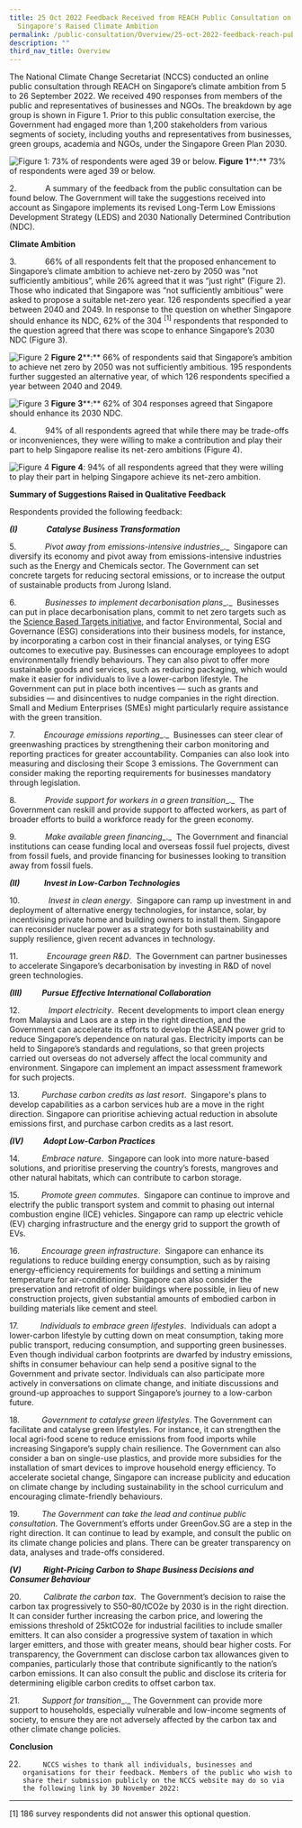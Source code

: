 ```yaml
---
title: 25 Oct 2022 Feedback Received from REACH Public Consultation on
  Singapore's Raised Climate Ambition
permalink: /public-consultation/Overview/25-oct-2022-feedback-reach-public-consultations-sg-climate-ambition/
description: ""
third_nav_title: Overview
---
```

The National Climate Change Secretariat (NCCS) conducted an online public consultation through REACH on Singapore’s climate ambition from 5 to 26 September 2022. We received 490 responses from members of the public and representatives of businesses and NGOs. The breakdown by age group is shown in Figure 1. Prior to this public consultation exercise, the Government had engaged more than 1,200 stakeholders from various segments of society, including youths and representatives from businesses, green groups, academia and NGOs, under the Singapore Green Plan 2030.

![Figure 1: 73% of respondents were aged 39 or below.](/images/Annex%20D2%20Fig%201.png)
**Figure** **1****:** 73% of respondents were aged 39 or below.

2.             A summary of the feedback from the public consultation can be found below. The Government will take the suggestions received into account as Singapore implements its revised Long-Term Low Emissions Development Strategy (LEDS) and 2030 Nationally Determined Contribution (NDC).

**Climate Ambition**

3.             66% of all respondents felt that the proposed enhancement to Singapore’s climate ambition to achieve net-zero by 2050 was "not sufficiently ambitious”, while 26% agreed that it was “just right” (Figure 2). Those who indicated that Singapore was “not sufficiently ambitious” were asked to propose a suitable net-zero year. 126 respondents specified a year between 2040 and 2049. In response to the question on whether Singapore should enhance its NDC, 62% of the 304 <sup>[1]</sup> respondents that responded to the question agreed that there was scope to enhance Singapore’s 2030 NDC (Figure 3).

![Figure 2](/images/Annex%20D2%20Fig%202.png)
**Figure** **2****:** 66% of respondents said that Singapore’s ambition to achieve net zero by 2050 was not sufficiently ambitious. 195 respondents further suggested an alternative year, of which 126 respondents specified a year between 2040 and 2049.

![Figure 3](/images/Annex%20D2%20Fig%203.png)
**Figure** **3****:** 62% of 304 responses agreed that Singapore should enhance its 2030 NDC.

4.             94% of all respondents agreed that while there may be trade-offs or inconveniences, they were willing to make a contribution and play their part to help Singapore realise its net-zero ambitions (Figure 4).

![Figure 4](/images/Annex%20D2%20Fig%204.png)
**Figure** **4**: 94% of all respondents agreed that they were willing to play their part in helping Singapore achieve its net-zero ambition.


**Summary of Suggestions Raised in Qualitative Feedback**

Respondents provided the following feedback:

**_(I)_**             **_Catalyse_** **_Business Transformation_**

5.             _Pivot away from emissions-intensive industries__._  Singapore can diversify its economy and pivot away from emissions-intensive industries such as the Energy and Chemicals sector. The Government can set concrete targets for reducing sectoral emissions, or to increase the output of sustainable products from Jurong Island.

6.             _Businesses to implement decarbonisation plans__._  Businesses can put in place decarbonisation plans, commit to net zero targets such as the [Science Based Targets initiative](https://sciencebasedtargets.org), and factor Environmental, Social and Governance (ESG) considerations into their business models, for instance, by incorporating a carbon cost in their financial analyses, or tying ESG outcomes to executive pay. Businesses can encourage employees to adopt environmentally friendly behaviours. They can also pivot to offer more sustainable goods and services, such as reducing packaging, which would make it easier for individuals to live a lower-carbon lifestyle. The Government can put in place both incentives — such as grants and subsidies — and disincentives to nudge companies in the right direction. Small and Medium Enterprises (SMEs) might particularly require assistance with the green transition.

7.             _Encourage emissions reporting__._  Businesses can steer clear of greenwashing practices by strengthening their carbon monitoring and reporting practices for greater accountability. Companies can also look into measuring and disclosing their Scope 3 emissions. The Government can consider making the reporting requirements for businesses mandatory through legislation.

8.             _Provide support for workers in a green transition__._  The Government can reskill and provide support to affected workers, as part of broader efforts to build a workforce ready for the green economy.

9.             _Make available green financing__._  The Government and financial institutions can cease funding local and overseas fossil fuel projects, divest from fossil fuels, and provide financing for businesses looking to transition away from fossil fuels.

**_(II)_**           **_Invest in Low-Carbon Technologies_**

10.             _Invest in clean energy_.  Singapore can ramp up investment in and deployment of alternative energy technologies, for instance, solar, by incentivising private home and building owners to install them. Singapore can reconsider nuclear power as a strategy for both sustainability and supply resilience, given recent advances in technology.

11.             _Encourage green R&D_.  The Government can partner businesses to accelerate Singapore’s decarbonisation by investing in R&D of novel green technologies.

**_(III)_**         **_Pursue_** **_Effective International Collaboration_**

12.             _Import electricity_.  Recent developments to import clean energy from Malaysia and Laos are a step in the right direction, and the Government can accelerate its efforts to develop the ASEAN power grid to reduce Singapore’s dependence on natural gas. Electricity imports can be held to Singapore’s standards and regulations, so that green projects carried out overseas do not adversely affect the local community and environment. Singapore can implement an impact assessment framework for such projects.

13.          _Purchase carbon credits as last resort_.  Singapore's plans to develop capabilities as a carbon services hub are a move in the right direction. Singapore can prioritise achieving actual reduction in absolute emissions first, and purchase carbon credits as a last resort.

**_(IV)_**         **_Adopt Low-Carbon Practices_**

14.          _Embrace nature_.  Singapore can look into more nature-based solutions, and prioritise preserving the country’s forests, mangroves and other natural habitats, which can contribute to carbon storage.

15.          _Promote green commutes_.  Singapore can continue to improve and electrify the public transport system and commit to phasing out internal combustion engine (ICE) vehicles. Singapore can ramp up electric vehicle (EV) charging infrastructure and the energy grid to support the growth of EVs.

16.          _Encourage green infrastructure_.  Singapore can enhance its regulations to reduce building energy consumption, such as by raising energy-efficiency requirements for buildings and setting a minimum temperature for air-conditioning. Singapore can also consider the preservation and retrofit of older buildings where possible, in lieu of new construction projects, given substantial amounts of embodied carbon in building materials like cement and steel.

17.          _Individuals to embrace green lifestyles_.  Individuals can adopt a lower-carbon lifestyle by cutting down on meat consumption, taking more public transport, reducing consumption, and supporting green businesses. Even though individual carbon footprints are dwarfed by industry emissions, shifts in consumer behaviour can help send a positive signal to the Government and private sector. Individuals can also participate more actively in conversations on climate change, and initiate discussions and ground-up approaches to support Singapore’s journey to a low-carbon future.

18.          _Government to catalyse green lifestyles_. The Government can facilitate and catalyse green lifestyles. For instance, it can strengthen the local agri-food scene to reduce emissions from food imports while increasing Singapore’s supply chain resilience. The Government can also consider a ban on single-use plastics, and provide more subsidies for the installation of smart devices to improve household energy efficiency. To accelerate societal change, Singapore can increase publicity and education on climate change by including sustainability in the school curriculum and encouraging climate-friendly behaviours.

19.          _The Government can take the lead and continue public consultation_. The Government’s efforts under GreenGov.SG are a step in the right direction. It can continue to lead by example, and consult the public on its climate change policies and plans. There can be greater transparency on data, analyses and trade-offs considered.

**_(V)_**          **_Right-Pricing Carbon to Shape Business Decisions and Consumer Behaviour_**

20.          _Calibrate the carbon tax_.  The Government’s decision to raise the carbon tax progressively to S$50–$80/tCO2e by 2030 is in the right direction. It can consider further increasing the carbon price, and lowering the emissions threshold of 25ktCO2e for industrial facilities to include smaller emitters. It can also consider a progressive system of taxation in which larger emitters, and those with greater means, should bear higher costs. For transparency, the Government can disclose carbon tax allowances given to companies, particularly those that contribute significantly to the nation’s carbon emissions. It can also consult the public and disclose its criteria for determining eligible carbon credits to offset carbon tax.

21.          _Support for transition__._ The Government can provide more support to households, especially vulnerable and low-income segments of society, to ensure they are not adversely affected by the carbon tax and other climate change policies.

**Conclusion**

22.          NCCS wishes to thank all individuals, businesses and organisations for their feedback. Members of the public who wish to share their submission publicly on the NCCS website may do so via the following link by 30 November 2022: 



* * *
[1] 186 survey respondents did not answer this optional question.